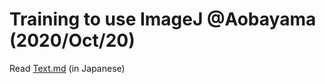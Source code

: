 # Training to use ImageJ @Aobayama (2020/Oct/20)  

Read [Text.md](https://github.com/blukaniro/TrainingImageJ211010/blob/master/Text.md) (in Japanese)  
